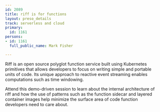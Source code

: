 ```yaml
---
id: 2089
title: riff is for functions
layout: preso_details
track: serverless and cloud
primary:
  id: 1161
persons:
- id: 1161
  full_public_name: Mark Fisher

---
```

Riff is an open source polyglot function service built using Kubernetes primitives that allows developers to focus on writing simple and portable units of code. Its unique approach to reactive event streaming enables computations such as time windowing.

Attend this demo-driven session to learn about the internal architecture of riff and how the use of patterns such as the function sidecar and layered container images help minimize the surface area of code function developers need to care about.
